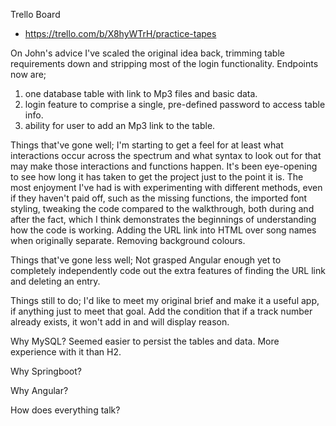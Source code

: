 Trello Board
- https://trello.com/b/X8hyWTrH/practice-tapes

On John's advice I've scaled the original idea back, trimming table requirements down and stripping most of the login functionality.
Endpoints now are;
1) one database table with link to Mp3 files and basic data.
2) login feature to comprise a single, pre-defined password to access table info.
3) ability for user to add an Mp3 link to the table.

Things that've gone well;
I'm starting to get a feel for at least what interactions occur across the spectrum and what
syntax to look out for that may make those interactions and functions happen.
It's been eye-opening to see how long it has taken to get the project just to the point it is.
The most enjoyment I've had is with experimenting with different methods, even if they haven't 
paid off, such as the missing functions, the imported font styling, tweaking the code compared
to the walkthrough, both during and after the fact, which I think demonstrates the beginnings
of understanding how the code is working.
Adding the URL link into HTML over song names when originally separate.
Removing background colours.


Things that've gone less well;
Not grasped Angular enough yet to completely independently code out the extra features of finding
the URL link and deleting an entry.


Things still to do;
I'd like to meet my original brief and make it a useful app, if anything just to meet that goal.
Add the condition that if a track number already exists, it won't add in and will display reason.


Why MySQL?
Seemed easier to persist the tables and data.
More experience with it than H2.

Why Springboot?


Why Angular?


How does everything talk?

